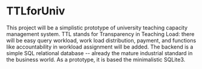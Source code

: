 # TTLforUniv
This project will be a simplistic prototype of university teaching capacity management system. TTL stands for Transparency in Teaching Load: there will be easy query workload, work load distribution, payment, and functions like accountability in workload assignment will be added. The backend is a simple SQL relational database -- already the mature industrial standard in the business world. As a prototype, it is based the minimalistic SQLite3. 
